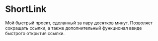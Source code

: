 # ShortLink
Мой быстрый проект, сделанный за пару десятков минут. Позволяет сокращать ссылки, а также дополнительный функционал ввиде быстрого открытия ссылки.
